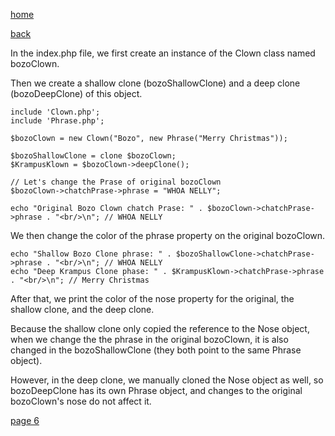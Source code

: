 [home](./page01.md)

[back](./page04.md)

In the index.php file, we first create an instance of the Clown class named bozoClown. 

Then we create a shallow clone (bozoShallowClone) and a deep clone (bozoDeepClone) of this object.

```
include 'Clown.php';
include 'Phrase.php';

$bozoClown = new Clown("Bozo", new Phrase("Merry Christmas"));
```

```
$bozoShallowClone = clone $bozoClown;
$KrampusKlown = $bozoClown->deepClone();

// Let's change the Prase of original bozoClown
$bozoClown->chatchPrase->phrase = "WHOA NELLY";

echo "Original Bozo Clown chatch Prase: " . $bozoClown->chatchPrase->phrase . "<br/>\n"; // WHOA NELLY
```


We then change the color of the phrase property on the original bozoClown. 

```
echo "Shallow Bozo Clone phrase: " . $bozoShallowClone->chatchPrase->phrase . "<br/>\n"; // WHOA NELLY
echo "Deep Krampus Clone phase: " . $KrampusKlown->chatchPrase->phrase . "<br/>\n"; // Merry Christmas
```

After that, we print the color of the nose property for the original, the shallow clone, and the deep clone.

Because the shallow clone only copied the reference to the Nose object, 
when we change the the phrase in the original bozoClown, it is also changed in the bozoShallowClone (they both point to the same Phrase object).

However, in the deep clone, we manually cloned the Nose object as well, so bozoDeepClone has its own Phrase object, and changes to the original bozoClown's nose do not affect it.

[page 6](./page06.md)

